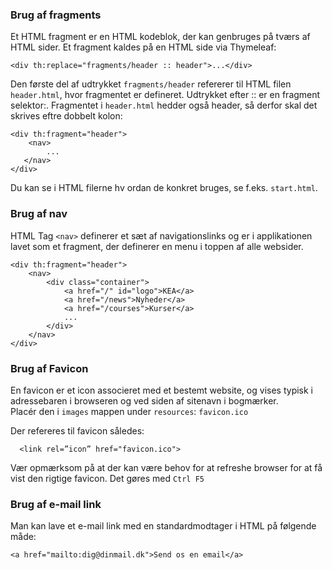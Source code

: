 ### Brug af fragments
Et HTML fragment er en HTML kodeblok, der kan genbruges på tværs af HTML sider. 
Et fragment kaldes på en HTML side via Thymeleaf:

```
<div th:replace="fragments/header :: header">...</div>
```

Den første del af udtrykket `fragments/header` refererer til HTML filen `header.html`, hvor fragmentet er defineret. Udtrykket efter :: er en fragment selektor:. Fragmentet i `header.html` hedder også header, så derfor skal det skrives eftre dobbelt kolon:

```
<div th:fragment="header">
    <nav>
        ...
   </nav>
</div>
```

Du kan se i HTML filerne hv ordan de konkret bruges, se f.eks. `start.html`. 

### Brug af nav 
HTML Tag `<nav>` definerer et sæt af navigationslinks 
og er i applikationen lavet som et fragment, 
der definerer en menu i toppen af alle websider.

```
<div th:fragment="header">
    <nav>
        <div class="container">
            <a href="/" id="logo">KEA</a>
            <a href="/news">Nyheder</a>
            <a href="/courses">Kurser</a>
            ...
        </div>
    </nav>
</div>
```
### Brug af Favicon
En favicon er et icon associeret med et bestemt website, og vises typisk i adressebaren i browseren og ved siden af sitenavn i bogmærker.
<br>
Placér den i `images` mappen under `resources`: `favicon.ico`

Der refereres til favicon således:
```
  <link rel=”icon” href="favicon.ico">
```
Vær opmærksom på at der kan være behov for at refreshe browser for at få vist den rigtige favicon. Det gøres med `Ctrl F5` 

### Brug af e-mail link
Man kan lave et e-mail link med en standardmodtager i HTML på følgende måde:

```
<a href="mailto:dig@dinmail.dk">Send os en email</a>
```
      
